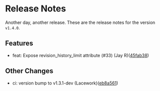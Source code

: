 # Release Notes
Another day, another release. These are the release notes for the version `v1.4.0`.

## Features
* feat: Expose revision_history_limit attribute (#33) (Jay R)([45fab38](https://github.com/lacework/terraform-kubernetes-agent/commit/45fab38dd61a434461c0402547bfc8f3679a1e1f))
## Other Changes
* ci: version bump to v1.3.1-dev (Lacework)([eb8a561](https://github.com/lacework/terraform-kubernetes-agent/commit/eb8a561c43b34c85103fc5ff34735ddd393e6b51))
